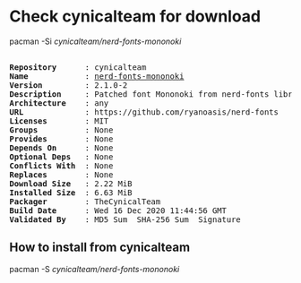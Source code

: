 # Check cynicalteam for download

pacman -Si *cynicalteam/nerd-fonts-mononoki*

<div class="highlight"><pre class="highlight"><text>
<b>Repository</b>      : cynicalteam
<b>Name</b>            : <a href="../../x86_64/nerd-fonts-mononoki-2.1.0-2-any.pkg.tar.zst">nerd-fonts-mononoki</a>
<b>Version</b>         : 2.1.0-2
<b>Description</b>     : Patched font Mononoki from nerd-fonts library
<b>Architecture</b>    : any
<b>URL</b>             : https://github.com/ryanoasis/nerd-fonts
<b>Licenses</b>        : MIT
<b>Groups</b>          : None
<b>Provides</b>        : None
<b>Depends On</b>      : None
<b>Optional Deps</b>   : None
<b>Conflicts With</b>  : None
<b>Replaces</b>        : None
<b>Download Size</b>   : 2.22 MiB
<b>Installed Size</b>  : 6.63 MiB
<b>Packager</b>        : TheCynicalTeam <wayne6324@gmail.com>
<b>Build Date</b>      : Wed 16 Dec 2020 11:44:56 GMT
<b>Validated By</b>    : MD5 Sum  SHA-256 Sum  Signature
</text></pre></div>

## How to install from cynicalteam

pacman -S *cynicalteam/nerd-fonts-mononoki*
